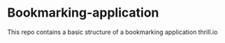 # Bookmarking-application
This repo contains a basic structure of a bookmarking application thrill.io

